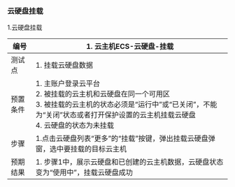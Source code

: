 ### 云硬盘挂载

1.云硬盘挂载

| 编号     | 1. 云主机ECS-云硬盘-挂载                                     |
| -------- | ------------------------------------------------------------ |
| 测试点   | 1. 挂载云硬盘数据                                            |
| 预置条件 | 1. 主账户登录云平台<br />2. 被挂载的云主机和云硬盘在同一个可用区<br/>3. 被挂载的云主机的状态必须是“运行中”或“已关闭”，不能为“关闭”状态或者打开保护设置的云主机挂载云硬盘<br/>4. 云硬盘的状态为未挂载 |
| 步骤     | 1.点击云硬盘列表“更多”的“挂载”按键，弹出挂载云硬盘弹窗，选中要挂载的目标云主机 |
| 预期结果 | 1. 步骤1中，展示云硬盘和已创建的云主机数据，云硬盘状态变为“使用中”，挂载云硬盘成功 |

